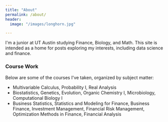 ```yaml
---
title: "About"
permalink: /about/
header:
  image: "/images/longhorn.jpg"

---
```


I'm a junior at UT Austin studying Finance, Biology, and Math. This site is intended as a home for posts exploring my interests, including data science  and finance.

### Course Work
Below are some of the courses I've taken, organized by subject matter:
* Multivariable Calculus, Probability I, Real Analysis
* Biostatistics, Genetics, Evolution, Organic Chemistry I, Microbiology, Computational Biology I
* Business Statistics, Statistics and Modeling for Finance, Business Finance, Investment Management, Financial Risk Management, Optimization Methods in Finance, Financial Analysis
